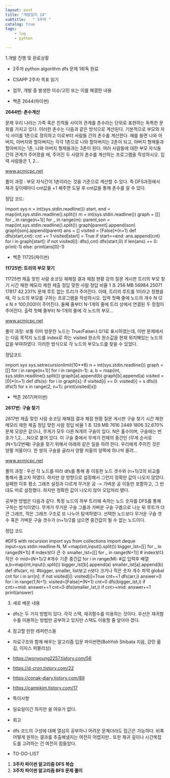 ```yaml
---
layout: post
title: "개발일지 14"
subtitle:   " 3주차 "
catalog: true
tags:
    - log
    - python

---
```


1.개발 진행 및 완료상황

- 2주차 python algorithm dfs 문제 1회독 완료
- CSAPP 2주차 목표 읽기
- 업무, 개발 중 발생한 이슈/고민 또는 이를 해결한 내용

- 백준 2644(파이썬)

 

**2644번: 촌수계산**

문제 우리 나라는 가족 혹은 친척들 사이의 관계를 촌수라는 단위로 표현하는 독특한 문화를 가지고 있다. 이러한 촌수는 다음과 같은 방식으로 계산된다. 기본적으로 부모와 자식 사이를 1촌으로 정의하고 이로부터 사람들 간의 촌수를 계산한다. 예를 들면 나와 아버지, 아버지와 할아버지는 각각 1촌으로 나와 할아버지는 2촌이 되고, 아버지 형제들과 할아버지는 1촌, 나와 아버지 형제들과는 3촌이 된다. 여러 사람들에 대한 부모 자식들 간의 관계가 주어졌을 때, 주어진 두 사람의 촌수를 계산하는 프로그램을 작성하시오. 입력 사람들은 1, 2...

www.acmicpc.net

풀이 과정 : 부모 자식간이 1촌이라는 것을 기준으로 계산할 수 있다. 즉 DFS과정에서  재귀 깊이때마다 cnt값을 +1 해주면 도달 후 cnt값을 통해 촌수를 알 수 있다.



정답 코드:

import sys n = int(sys.stdin.readline()) start, end = map(int,sys.stdin.readline().split()) m = int(sys.stdin.readline()) graph = [[] for _ in range(n+1)] for _ in range(m):    parent,son = map(int,sys.stdin.readline().split())    graph[parent].append(son)    graph[son].append(parent) ans = [] visited = [False]*(n+1) def dfs(start,cnt):    cnt += 1    visited[start] = True    if start==end:        ans.append(cnt)    for i in graph[start]:        if not visited[i]:            dfs(i,cnt)         dfs(start,0) if len(ans) == 0:    print(-1) else:    print(ans[0]-1)

- 백준 11725(파이썬)

 

**11725번: 트리의 부모 찾기**

11725번 제출 맞힌 사람 숏코딩 재채점 결과 채점 현황 강의 질문 게시판 트리의 부모 찾기 시간 제한 메모리 제한 제출 정답 맞힌 사람 정답 비율 1 초 256 MB 56984 25071 17817 42.231% 문제 루트 없는 트리가 주어진다. 이때, 트리의 루트를 1이라고 정했을 때, 각 노드의 부모를 구하는 프로그램을 작성하시오. 입력 첫째 줄에 노드의 개수 N (2 ≤ N ≤ 100,000)이 주어진다. 둘째 줄부터 N-1개의 줄에 트리 상에서 연결된 두 정점이 주어진다. 출력 첫째 줄부터 N-1개의 줄에 각 노드의 부모...

www.acmicpc.net

풀이 과정: 보통 이미 방문한 노드는 True/False나 0/1로 표시하였는데, 이번 문제에서는 다음 목적지 노드를 index로 하는 visited 원소의 원소값을 현재 위치해있는 노드의 값을 부여하였다. 이러한 방식으로 각 노드의 부모노드를 찾을 수 있었다.



정답코드

import sys sys.setrecursionlimit(10**6) n = int(sys.stdin.readline()) graph = [[] for i in range(n+1)] for i in range(n-1):    a, b = map(int, sys.stdin.readline().split())    graph[a].append(b)    graph[b].append(a) visited = [0]*(n+1) def dfs(s):    for i in graph[s]:        if visited[i] == 0:            visited[i] = s            dfs(i) dfs(1) for x in range(2, n+1):    print(visited[x])

- 백준 2617(파이썬)

 

**2617번: 구슬 찾기**

2617번 제출 맞힌 사람 숏코딩 재채점 결과 채점 현황 질문 게시판 구슬 찾기 시간 제한 메모리 제한 제출 정답 맞힌 사람 정답 비율 1 초 128 MB 7616 2449 1806 32.670% 문제 모양은 같으나, 무게가 모두 다른 N개의 구슬이 있다. N은 홀수이며, 구슬에는 번호가 1,2,...,N으로 붙어 있다. 이 구슬 중에서 무게가 전체의 중간인 (무게 순서로 (N+1)/2번째) 구슬을 찾기 위해서 아래와 같은 일을 하려 한다. 우리에게 주어진 것은 양팔 저울이다. 한 쌍의 구슬을 골라서 양팔 저울의 양쪽에 하나씩 올려...

www.acmicpc.net

풀이 과정 : 우선 각 노드를 따라 dfs를 통해 총 이동한 노드 갯수와 (n+1)/2의 비교를 통해서 풀고자 하였다. 하지만 양 방향으로 설정해서 그런지 정확한 값이 나오지 않았다. 실패한 이후 평소 그래프 설정과 다르게 무거운 공 -> 가벼운 공 이동만 포함하고, 그 반대도 따로 설정했다. 하지만 정확한 값이 나오지 않아 오답처리 됐다.

공부한 방법은 다음과 같다. 특정 노드의 하부 트리에 속하는 노드 숫자를 DFS를 통해 구하는 방식이였다. 무게가 무거운 구슬 그룹과 가벼운 구슬 구릅으로 나눈 뒤 루트가 더 큰 그래프, 작은 그래프 구조로 또 나누어 탐색하였다. 선택한 노드보다 무거운 구슬 갯수 혹은 가벼운 구슬 갯수가 (n+1)/2를 넘으면 중간값이 될 수 없는 노드이다.



정답 코드

\#DFS with recursion import sys from collections import deque input=sys.stdin.readline N, M =map(int,input().split()) bigger_lst=[[] for _ in range(N+1)]  # index보다 큰 수 smaller_lst=[[] for _ in range(N+1)]  # index보다 작은 수 mid=(N+1)/2 #개수 기준 중간값 for i in range(M):  #값 입력후 배열    a,b=map(int,input().split())    bigger_lst[b].append(a)    smaller_lst[a].append(b) def dfs(arr, n):   #bigger, smaller, list보고 n보다 크거나 작은 숫자 개수 파악    global cnt    for i in arr[n]:        if not visited[i]:            visited[i]=True            cnt+=1            dfs(arr,i) answer=0 for i in range(1,N+1):    visited=[False]*(N+1)    cnt=0    dfs(bigger_lst,i)    if cnt>=mid:        answer+=1    cnt=0    dfs(smaller_lst,i)    if cnt>=mid:        answer+=1 print(answer)



3. 새로 배운 내용

- dfs는 두 가지 방법이 있다. 각각 스택, 재귀함수를 이용하는 것이다. 우선은 재귀함수를 이용하는 방법만 공부하고 있지만 스택도 이용할 줄 알아야 겠다.



4. 참고할 만한 레퍼런스들

- 자료구조와 함께 배우는 알고리즘 입문 파이썬편(BohYoh Shibata 지음, 강민 옮김, 이지스 퍼블리싱)
- https://wonyoung2257.tistory.com/56
- https://d-cron.tistory.com/22
- https://conak-diary.tistory.com/89
- https://campkim.tistory.com/17
- 특이사항

- 일요일이긴 하지만 쉴 여유가 없다.
- 회고

- dfs 코드의 구성에 대해 열심히 공부하니 어려운 문제더라도 접근은 가능하다. 비록 어떻게 원하는 결과를 추출해낼지는 여전히 어렵지만.. 또한 재귀 깊이나 시간복잡도를 고려하는 건 여전히 힘들었다. 
- TO-DO-LIST

1. **3주차 파이썬 알고리즘 DFS 복습**
2. **3주차 파이썬 알고리즘 BFS 문제 풀이**